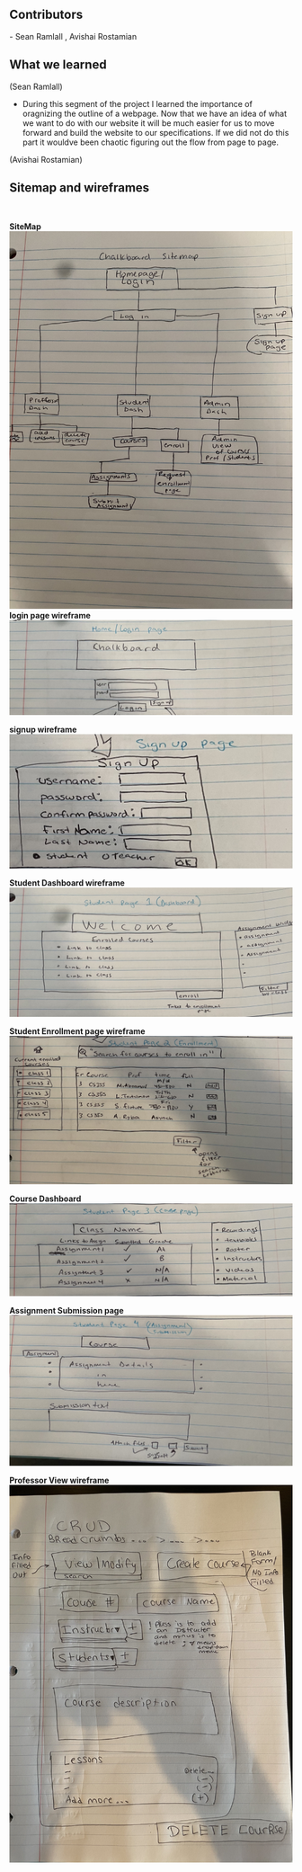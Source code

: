 <h2>Contributors</h2>
- Sean Ramlall
, Avishai Rostamian

 <h2>What we learned</h2>

(Sean Ramlall)
- During this segment of the project I learned the importance of oragnizing the outline of a webpage. Now that we have an idea of what we want to do with our website it will be much easier for us to move forward and build the website to our specifications. If we did not do this part it wouldve been chaotic figuring out the flow from page to page.

(Avishai Rostamian)
<br>
 
<h2>Sitemap and wireframes</h2> 
<br>

<!--Links-->
**SiteMap**
![link to sitemap](https://github.com/SlimSlim94/chalkboard/blob/ed9b7d7e9ee4ddf2b3fbe6f876a41fc656a3ba3e/sitemap.jpg)
**login page wireframe**
![link to login wireframe](https://github.com/SlimSlim94/chalkboard/blob/2e485bdb0ca67faccfe15a587f6a8e0944c259fa/Wireframe_Login.jpg)

**signup wireframe**
![link to signup wireframe](https://github.com/SlimSlim94/chalkboard/blob/2e485bdb0ca67faccfe15a587f6a8e0944c259fa/wireframe_signup_page.jpg)

**Student Dashboard wireframe**
![link to student page1](https://github.com/SlimSlim94/chalkboard/blob/2e485bdb0ca67faccfe15a587f6a8e0944c259fa/wireframe_studentpage1(dashboard).jpg)

**Student Enrollment page wireframe**
![Link to Enrollment WF](https://github.com/SlimSlim94/chalkboard/blob/2e485bdb0ca67faccfe15a587f6a8e0944c259fa/wireframe_Studentpg2_enrollment.jpg)

**Course Dashboard**
![Link to Course dash](https://github.com/SlimSlim94/chalkboard/blob/2e485bdb0ca67faccfe15a587f6a8e0944c259fa/wireframe_Studentpage3_%20coursepg.jpg)

**Assignment Submission page**
![Link to Assignment Submission](https://github.com/SlimSlim94/chalkboard/blob/2e485bdb0ca67faccfe15a587f6a8e0944c259fa/wireframe_studentpage4_assignmentsubmission.jpg)

**Professor View wireframe**
![Prof View wireframe](https://github.com/SlimSlim94/chalkboard/blob/f1b3b6b25f14f8d0c713cd6a4c2d36a3ce827063/WireframeProfessor.jpg)
<!-- Headings -->
